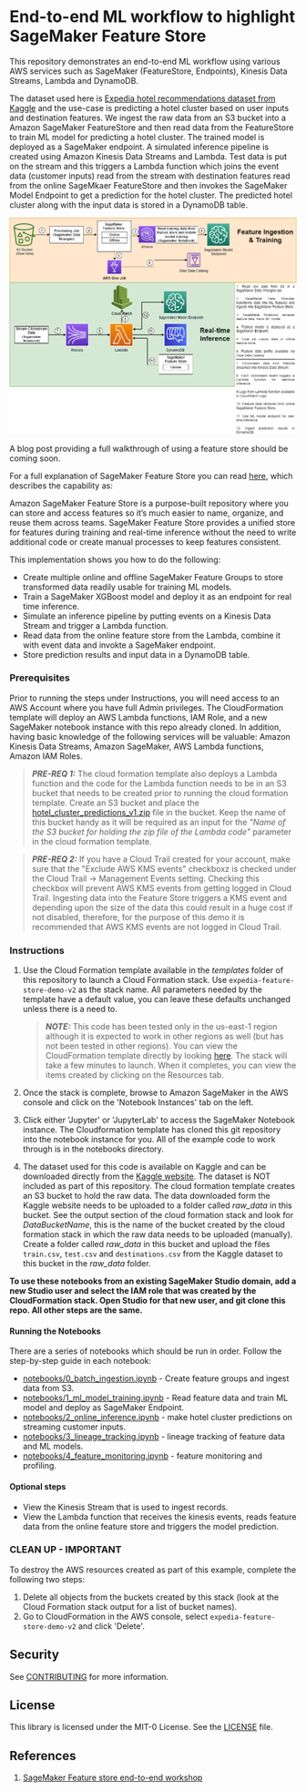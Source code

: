 # End-to-end ML workflow to highlight SageMaker Feature Store

This repository demonstrates an end-to-end ML workflow using various AWS services such as SageMaker (FeatureStore, Endpoints), Kinesis Data Streams, Lambda and DynamoDB.

The dataset used here is [Expedia hotel recommendations dataset from Kaggle](https://www.kaggle.com/competitions/expedia-hotel-recommendations/data) and the use-case is predicting a hotel cluster based on user inputs and destination features. We ingest the raw data from an S3 bucket into a Amazon SageMaker FeatureStore and then read data from the FeatureStore to train ML model for predicting a hotel cluster. The trained model is deployed as a SageMaker endpoint. A simulated inference pipeline is created using Amazon Kinesis Data Streams and Lambda. Test data is put on the stream and this triggers a Lambda function which joins the event data (customer inputs) read from the stream with destination features read from the online SageMkaer FeatureStore and then invokes the SageMaker Model Endpoint to get a prediction for the hotel cluster. The predicted hotel cluster along with the input data is stored in a DynamoDB table. 

<img src="./images/architecture.png" />

A blog post providing a full walkthrough of using a feature store should be coming soon.

For a full explanation of SageMaker Feature Store you can read [here](https://aws.amazon.com/sagemaker/feature-store/), which describes the capability as:

Amazon SageMaker Feature Store is a purpose-built repository where you can store and access features so it’s much easier to name, organize, and reuse them across teams. SageMaker Feature Store provides a unified store for features during training and real-time inference without the need to write additional code or create manual processes to keep features consistent.

This implementation shows you how to do the following:

* Create multiple online and offline SageMaker Feature Groups to store transformed data readily usable for training ML models.
* Train a SageMaker XGBoost model and deploy it as an endpoint for real time inference.
* Simulate an inference pipeline by putting events on a Kinesis Data Stream and trigger a Lambda function.
* Read data from the online feature store from the Lambda, combine it with event data and invokte a SageMaker endpoint.
* Store prediction results and input data in a DynamoDB table.

### Prerequisites

Prior to running the steps under Instructions, you will need access to an AWS Account where you have full Admin privileges. The CloudFormation template will deploy an AWS Lambda functions, IAM Role, and a new SageMaker notebook instance with this repo already cloned. In addition, having basic knowledge of the following services will be valuable: Amazon Kinesis Data Streams, Amazon SageMaker, AWS Lambda functions, Amazon IAM Roles.

> **_PRE-REQ 1:_**  The cloud formation template also deploys a Lambda function and the code for the Lambda function needs to be in an S3 bucket that needs to be created prior to running the cloud formation template. Create an S3 bucket and place the [hotel_cluster_predictions_v1.zip](./lambda/hotel_cluster_predictions_v1.zip) file in the bucket. Keep the name of this bucket handy as it will be required as an input for the _"Name of the S3 bucket for holding the zip file of the Lambda code"_ parameter in the cloud formation template.

> **_PRE-REQ 2:_**  If you have a Cloud Trail created for your account, make sure that the "Exclude AWS KMS events" checkboxz is checked under the Cloud Trail -> Management Events setting. Checking this checkbox will prevent AWS KMS events from getting logged in Cloud Trail. Ingesting data into the Feature Store triggers a KMS event and depending upon the size of the data this could result in a huge cost if not disabled, therefore, for the purpose of this demo it is recommended that AWS KMS events are not logged in Cloud Trail.

### Instructions

1. Use the Cloud Formation template available in the *templates* folder of this repository to launch a Cloud Formation stack. Use `expedia-feature-store-demo-v2` as the stack name. All parameters needed by the template have a default value, you can leave these defaults unchanged unless there is a need to.   


   > **_NOTE:_**  This code has been tested only in the us-east-1 region although it is expected to work in other regions as well (but has not been tested in other regions). You can view the CloudFormation template directly by looking [here](./templates/resources.yaml). The stack will take a few minutes to launch. When it completes, you can view the items created by clicking on the Resources tab. 

2. Once the stack is complete, browse to Amazon SageMaker in the AWS console and click on the 'Notebook Instances' tab on the left. 

3. Click either 'Jupyter' or 'JupyterLab' to access the SageMaker Notebook instance. The Cloudformation template has cloned this git repository into the notebook instance for you. All of the example code to work through is in the notebooks directory. 

4. The dataset used for this code is available on Kaggle and can be downloaded directly from the [Kaggle website](https://www.kaggle.com/competitions/expedia-hotel-recommendations/data). The dataset is NOT included as part of this repository. The cloud formation template creates an S3 bucket to hold the raw data. The data downloaded form the Kaggle website needs to be uploaded to a folder called _raw_data_ in this bucket. See the output section of the cloud formation stack and look for _DataBucketName_, this is the name of the bucket created by the cloud formation stack in which the raw data needs to be uploaded (manually). Create a folder called _raw_data_ in this bucket and upload the files `train.csv`, `test.csv` and `destinations.csv` from the Kaggle dataset to this bucket in the _raw_data_ folder. 

**To use these notebooks from an existing SageMaker Studio domain, add a new Studio user and select the IAM role that was created by the CloudFormation stack. Open Studio for that new user, and git clone this repo. All other steps are the same.**

#### Running the Notebooks

There are a series of notebooks which should be run in order. Follow the step-by-step guide in each notebook:

* [notebooks/0_batch_ingestion.ipynb](./notebooks/0_batch_ingestion.ipynb) - Create feature groups and ingest data from S3.
* [notebooks/1_ml_model_training.ipynb](./notebooks/1_ml_model_training.ipynb) - Read feature data and train ML model and deploy as SageMaker Endpoint.
* [notebooks/2_online_inference.ipynb](./notebooks/2_online_inference.ipynb) - make hotel cluster predictions on streaming customer inputs.
* [notebooks/3_lineage_tracking.ipynb](./notebooks/3_lineage_tracking.ipynb) - lineage tracking of feature data and ML models.
* [notebooks/4_feature_monitoring.ipynb](./notebooks/4_feature_monitoring.ipynb) - feature monitoring and profiling.

#### Optional steps
- View the Kinesis Stream that is used to ingest records.
- View the Lambda function that receives the kinesis events, reads feature data from the online feature store and triggers the model prediction.

### **CLEAN UP - IMPORTANT**
To destroy the AWS resources created as part of this example, complete the following two steps:
1. Delete all objects from the buckets created by this stack (look at the Cloud Formation stack output for a list of bucket names).
2. Go to CloudFormation in the AWS console, select `expedia-feature-store-demo-v2` and click 'Delete'.

## Security

See [CONTRIBUTING](CONTRIBUTING.md#security-issue-notifications) for more information.

## License

This library is licensed under the MIT-0 License. See the [LICENSE](./LICENSE) file.
## References

1. [SageMaker Feature store end-to-end workshop](https://github.com/aws-samples/amazon-sagemaker-feature-store-end-to-end-workshop)

